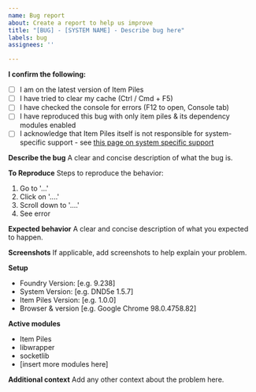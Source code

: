 ```yaml
---
name: Bug report
about: Create a report to help us improve
title: "[BUG] - [SYSTEM NAME] - Describe bug here"
labels: bug
assignees: ''

---
```


**I confirm the following:**

- [ ] I am on the latest version of Item Piles
- [ ] I have tried to clear my cache (Ctrl / Cmd + F5)
- [ ] I have checked the console for errors (F12 to open, Console tab)
- [ ] I have reproduced this bug with only item piles & its dependency modules enabled
- [ ] I acknowledge that Item Piles itself is not responsible for system-specific support - see [this page on system specific support](https://github.com/fantasycalendar/FoundryVTT-ItemPiles/issues/731)

**Describe the bug**
A clear and concise description of what the bug is.

**To Reproduce**
Steps to reproduce the behavior:

1. Go to '...'
2. Click on '....'
3. Scroll down to '....'
4. See error

**Expected behavior**
A clear and concise description of what you expected to happen.

**Screenshots**
If applicable, add screenshots to help explain your problem.

**Setup**

- Foundry Version: [e.g. 9.238]
- System Version: [e.g. DND5e 1.5.7]
- Item Piles Version: [e.g. 1.0.0]
- Browser & version [e.g. Google Chrome 98.0.4758.82]

**Active modules**

- Item Piles
- libwrapper
- socketlib
- [insert more modules here]

**Additional context**
Add any other context about the problem here.
